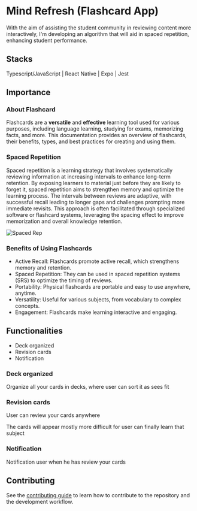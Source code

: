 # Mind Refresh (Flashcard App)

With the aim of assisting the student community in reviewing content more interactively, I'm developing an algorithm that will aid in spaced repetition, enhancing student performance.

## Stacks

Typescript/JavaScript | React Native | Expo | Jest

## Importance

### About Flashcard

Flashcards are a **versatile** and **effective** learning tool used for various purposes, including language learning, studying for exams, memorizing facts, and more. This documentation provides an overview of flashcards, their benefits, types, and best practices for creating and using them.

### Spaced Repetition

Spaced repetition is a learning strategy that involves systematically reviewing information at increasing intervals to enhance long-term retention. By exposing learners to material just before they are likely to forget it, spaced repetition aims to strengthen memory and optimize the learning process. The intervals between reviews are adaptive, with successful recall leading to longer gaps and challenges prompting more immediate revisits. This approach is often facilitated through specialized software or flashcard systems, leveraging the spacing effect to improve memorization and overall knowledge retention.

![Spaced Rep](https://github.com/Fefevs09/FlashCardAndroidApp/assets/100977797/2132a857-d81d-45ff-9a2f-81075348319e)

### Benefits of Using Flashcards

- Active Recall: Flashcards promote active recall, which strengthens memory and retention.
- Spaced Repetition: They can be used in spaced repetition systems (SRS) to optimize the timing of reviews.
- Portability: Physical flashcards are portable and easy to use anywhere, anytime.
- Versatility: Useful for various subjects, from vocabulary to complex concepts.
- Engagement: Flashcards make learning interactive and engaging.

## Functionalities

- Deck organized
- Revision cards
- Notification

### Deck organized

Organize all your cards in decks, where user can sort it as sees fit

### Revision cards

User can review your cards anywhere

The cards will appear mostly more difficult for user can finally learn that subject

### Notification

Notification user when he has review your cards

## Contributing

See the [contributing guide](docs/CONTRIBUTING.md) to learn how to contribute to the repository and the development workflow.
